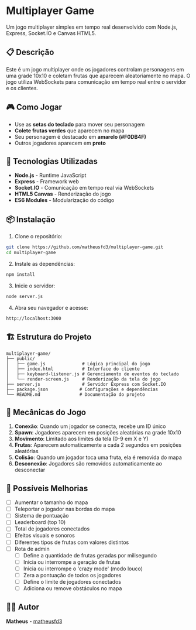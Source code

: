 # Multiplayer Game

Um jogo multiplayer simples em tempo real desenvolvido com Node.js, Express, Socket.IO e Canvas HTML5.

## 📋 Descrição

Este é um jogo multiplayer onde os jogadores controlam personagens em uma grade 10x10 e coletam frutas que aparecem aleatoriamente no mapa. O jogo utiliza WebSockets para comunicação em tempo real entre o servidor e os clientes.

## 🎮 Como Jogar

- Use as **setas do teclado** para mover seu personagem
- **Colete frutas verdes** que aparecem no mapa
- Seu personagem é destacado em **amarelo (#F0DB4F)**
- Outros jogadores aparecem em **preto**

## 🚀 Tecnologias Utilizadas

- **Node.js** - Runtime JavaScript
- **Express** - Framework web
- **Socket.IO** - Comunicação em tempo real via WebSockets
- **HTML5 Canvas** - Renderização do jogo
- **ES6 Modules** - Modularização do código

## 📦 Instalação

1. Clone o repositório:
```bash
git clone https://github.com/matheusfd3/multiplayer-game.git
cd multiplayer-game
```

2. Instale as dependências:
```bash
npm install
```

3. Inicie o servidor:
```bash
node server.js
```

4. Abra seu navegador e acesse:
```
http://localhost:3000
```

## 🏗️ Estrutura do Projeto

```
multiplayer-game/
├── public/
│   ├── game.js              # Lógica principal do jogo
│   ├── index.html           # Interface do cliente
│   ├── keyboard-listener.js # Gerenciamento de eventos do teclado
│   └── render-screen.js     # Renderização da tela do jogo
├── server.js                # Servidor Express com Socket.IO
├── package.json            # Configurações e dependências
└── README.md               # Documentação do projeto
```

## 🎲 Mecânicas do Jogo

1. **Conexão**: Quando um jogador se conecta, recebe um ID único
2. **Spawn**: Jogadores aparecem em posições aleatórias na grade 10x10
3. **Movimento**: Limitado aos limites da tela (0-9 em X e Y)
4. **Frutas**: Aparecem automaticamente a cada 2 segundos em posições aleatórias
5. **Colisão**: Quando um jogador toca uma fruta, ela é removida do mapa
6. **Desconexão**: Jogadores são removidos automaticamente ao desconectar

## 🚧 Possíveis Melhorias

- [ ] Aumentar o tamanho do mapa
- [ ] Teleportar o jogador nas bordas do mapa
- [ ] Sistema de pontuação
- [ ] Leaderboard (top 10)
- [ ] Total de jogadores conectados
- [ ] Efeitos visuais e sonoros
- [ ] Diferentes tipos de frutas com valores distintos
- [ ] Rota de admin
  - [ ] Define a quantidade de frutas geradas por milisegundo
  - [ ] Inicia ou interrompe a geração de frutas
  - [ ] Inicia ou interrompe o 'crazy mode' (modo louco)
  - [ ] Zera a pontuação de todos os jogadores
  - [ ] Define o limite de jogadores conectados
  - [ ] Adiciona ou remove obstáculos no mapa

## 👨‍💻 Autor

**Matheus** - [matheusfd3](https://github.com/matheusfd3)